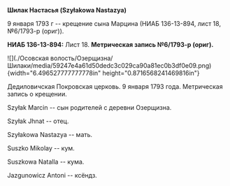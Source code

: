 **Шилак Настасья (Szyłakowa Nastazya)**

9 января 1793 г -- крещение сына Марцина (НИАБ 136-13-894, лист 18,
№6/1793-р (ориг)).

**НИАБ 136-13-894:** Лист 18. **Метрическая запись №6/1793-р (ориг).**

![](./Осовская волость/Озерщизна/Шилаки/media/59247e4a61d50dedc3c029ca90a81ec0b3df0e09.png){width="6.496527777777778in"
height="0.8716568241469816in"}

Дедиловичская Покровская церковь. 9 января 1793 года. Метрическая запись
о крещении.

Szyłak Marcin -- сын родителей с деревни Озерщизна.

Szyłak Jhnat -- отец.

Szyłakowa Nastazya -- мать.

Suszko Mikolay -- кум.

Suszkowa Natalla -- кума.

Jazgunowicz Antoni -- ксёндз.
